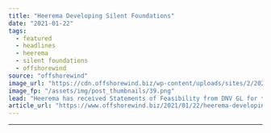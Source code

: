 ```yaml
---
title: "Heerema Developing Silent Foundations"
date: "2021-01-22"
tags: 
  - featured
  - headlines
  - heerema
  - silent foundations
  - offshorewind
source: "offshorewind"
image_url: "https://cdn.offshorewind.biz/wp-content/uploads/sites/2/2021/01/22155007/Heerema-silent-foundations.png"
image_fp: "/assets/img/post_thumbnails/39.png"
lead: "Heerema has received Statements of Feasibility from DNV GL for two of its &#8220;silent"
article_url: "https://www.offshorewind.biz/2021/01/22/heerema-developing-silent-foundations/"
---
```


---
